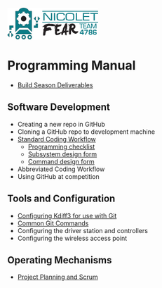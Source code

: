 ![Logo](img/logo.png)

# Programming Manual

* [Build Season Deliverables](docs/build_season_deliverables.md)

## Software Development
* Creating a new repo in GitHub
* Cloning a GitHub repo to development machine
* [Standard Coding Workflow](docs/standard_programming_workflow.docx?raw=true)
	* [Programming checklist](docs/programming_checklist.docx?raw=true)
	* [Subsystem design form](docs/subsystem_design_form.docx?raw=true)
	* [Command design form](docs/command_design_form.docx?raw=true)
* Abbreviated Coding Workflow
* Using GitHub at competition

## Tools and Configuration
* [Configuring Kdiff3 for use with Git](docs/configuring_kdiff3.md)
* [Common Git Commands](docs/common_git_commands.md)
* Configuring the driver station and controllers
* Configuring the wireless access point

## Operating Mechanisms
* [Project Planning and Scrum](docs/project_planning_and_scrum.md)
